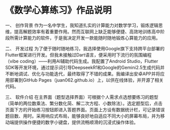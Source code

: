 # 《数学心算练习》作品说明
一、	创作背景
	作为一名中学生，我知道扎实的计算能力对数学学习，锻炼逻辑思维，提高解题效率有着重要作用。然而互联网上缺乏能够便捷、高效地训练高中阶段所需计算能力的软件，于是我决定开发一款能随时随地锻炼心算能力的应用。
 
二、	开发过程
	为了便于随时随地练习，我选择使用Google旗下支持跨平台部署的Flutter框架进行开发。但我未接触过Dart语言，便采用时下流行的氛围编程（vibe coding）——利用AI辅助代码生成。我配置了Android Studio，Flutter SDK等开发环境，通过提示词引导DeepseekR1和Google的Gemini2.5生成代码并不断地调试、优化与功能迭代，最终取得了不错的成果。我编译出安卓APP并将应用部署到GitHub Pages（juan062.github.io）上，以供在线体验，并开源了相关代码。
 
三、	软件介绍
	在主界面（题型选择界面）可根据个人需求点选想要练习的题型（简单的两位数乘法、繁分数化简、解二次方程、小数除法）。选定题型后，点击页面下方的开始练习按钮即进入答题界面。页面上方设有数据统计栏，可记录错误题目数、用时。采用响应式布局，能够良好地自适应不同大小的屏幕布局，并为移动端提供操作便捷的数字小键盘，提供流畅顺滑的沉浸式操作体验。
